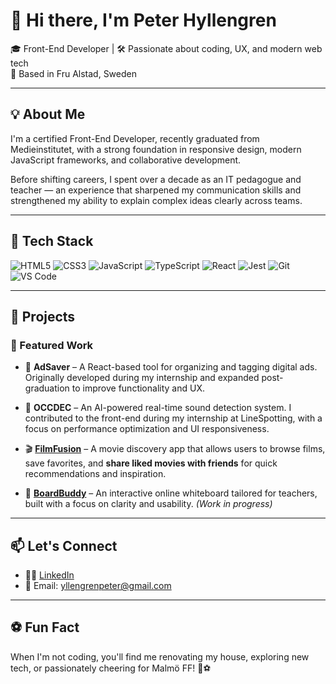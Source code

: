 # 👋 Hi there, I'm Peter Hyllengren

🎓 Front-End Developer | 🛠️ Passionate about coding, UX, and modern web tech  
🏡 Based in Fru Alstad, Sweden

---

## 💡 About Me

I'm a certified Front-End Developer, recently graduated from Medieinstitutet, with a strong foundation in responsive design, modern JavaScript frameworks, and collaborative development.

Before shifting careers, I spent over a decade as an IT pedagogue and teacher — an experience that sharpened my communication skills and strengthened my ability to explain complex ideas clearly across teams.

---

## 🧰 Tech Stack

![HTML5](https://img.shields.io/badge/HTML5-E34F26?style=for-the-badge&logo=html5&logoColor=white)
![CSS3](https://img.shields.io/badge/CSS3-1572B6?style=for-the-badge&logo=css3&logoColor=white)
![JavaScript](https://img.shields.io/badge/JavaScript-F7DF1E?style=for-the-badge&logo=javascript&logoColor=black)
![TypeScript](https://img.shields.io/badge/TypeScript-3178C6?style=for-the-badge&logo=typescript&logoColor=white)
![React](https://img.shields.io/badge/React-61DAFB?style=for-the-badge&logo=react&logoColor=black)
![Jest](https://img.shields.io/badge/Jest-C21325?style=for-the-badge&logo=jest&logoColor=white)
![Git](https://img.shields.io/badge/Git-F05032?style=for-the-badge&logo=git&logoColor=white)
![VS Code](https://img.shields.io/badge/VSCode-007ACC?style=for-the-badge&logo=visual-studio-code&logoColor=white)

---

## 🔭 Projects

### 🚀 Featured Work

- 💼 **AdSaver** – A React-based tool for organizing and tagging digital ads. Originally developed during my internship and expanded post-graduation to improve functionality and UX.

- 🎯 **OCCDEC** – An AI-powered real-time sound detection system. I contributed to the front-end during my internship at LineSpotting, with a focus on performance optimization and UI responsiveness.

- 🎬 [**FilmFusion**](https://github.com/FruAlstad/filmfusion) – A movie discovery app that allows users to browse films, save favorites, and **share liked movies with friends** for quick recommendations and inspiration.

- 🎲 [**BoardBuddy**](https://github.com/FruAlstad/boardbuddy) – An interactive online whiteboard tailored for teachers, built with a focus on clarity and usability. *(Work in progress)*

---

## 📫 Let's Connect

- 🧑‍💼 [LinkedIn](https://www.linkedin.com/in/peter-hyllengren/)
- 💌 Email: [yllengrenpeter@gmail.com](mailto:hyllengrenpeter@gmail.com)

---

## ⚽ Fun Fact

When I'm not coding, you'll find me renovating my house, exploring new tech, or passionately cheering for Malmö FF! 🩵⚽
